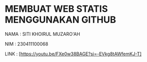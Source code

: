 # MEMBUAT WEB STATIS MENGGUNAKAN GITHUB
NAMA    : SITI KHOIRUL MUZARO'AH

NIM     : 230411100068

LINK    : [https://youtu.be/FXe0w38BAGE?si=-EVkg8tAWfemKJ-T]